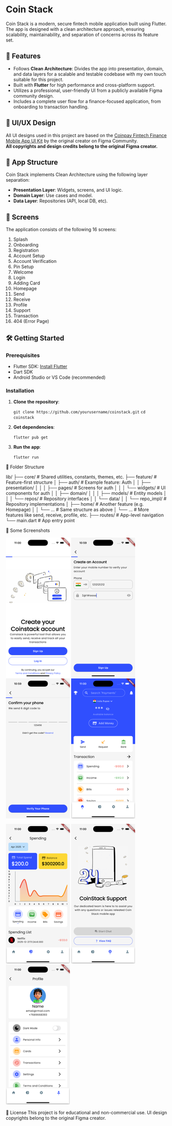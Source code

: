 # Coin Stack

Coin Stack is a modern, secure fintech mobile application built using Flutter. The app is designed with a clean architecture approach, ensuring scalability, maintainability, and separation of concerns across its feature set.

## 🚀 Features

- Follows **Clean Architecture**: Divides the app into presentation, domain, and data layers for a scalable and testable codebase with my own touch suitable for this project.
- Built with **Flutter** for high performance and cross-platform support.
- Utilizes a professional, user-friendly UI from a publicly available Figma community design.
- Includes a complete user flow for a finance-focused application, from onboarding to transaction handling.

## 📱 UI/UX Design

All UI designs used in this project are based on the [Coinpay Fintech Finance Mobile App UI Kit](https://www.figma.com/community/file/1195417779279692347/coinpay-fintech-finance-mobile-app-ui-kit-community) by the original creator on Figma Community.  
**All copyrights and design credits belong to the original Figma creator.**

## 🧱 App Structure

Coin Stack implements Clean Architecture using the following layer separation:

- **Presentation Layer**: Widgets, screens, and UI logic.
- **Domain Layer**: Use cases and model.
- **Data Layer**: Repositories (API, local DB, etc).

## 📄 Screens

The application consists of the following 16 screens:

1. Splash  
2. Onboarding  
3. Registration  
4. Account Setup  
5. Account Verification  
6. Pin Setup  
7. Welcome  
8. Login  
9. Adding Card  
10. Homepage  
11. Send  
12. Receive  
13. Profile  
14. Support  
15. Transaction  
16. 404 (Error Page)

## 🛠️ Getting Started

### Prerequisites

- Flutter SDK: [Install Flutter](https://flutter.dev/docs/get-started/install)
- Dart SDK
- Android Studio or VS Code (recommended)

### Installation

1. **Clone the repository**:

   `git clone https://github.com/yourusername/coinstack.git`
   `cd coinstack`

2. **Get dependencies**:
    
    `flutter pub get`

3. **Run the app**:

    `flutter run`

📂 Folder Structure

lib/
├── core/                      # Shared utilities, constants, themes, etc.
├── feature/                   # Feature-first structure
│   ├── auth/                  # Example feature: Auth
│   │   ├── presentation/
│   │   │   ├── pages/         # Screens for auth
│   │   │   └── widgets/       # UI components for auth
│   │   ├── domain/
│   │   │   ├── models/        # Entity models
│   │   │   └── repos/         # Repository interfaces
│   │   └── data/
│   │       └── repo_impl/     # Repository implementations
│   ├── home/                  # Another feature (e.g. Homepage)
│   │   └── ...                # Same structure as above
│   └── ...                    # More features like send, receive, profile, etc.
├── routes/                    # App-level navigation
└── main.dart                  # App entry point


📸 Some Screenshots

<p float="left">
<img src="screenshots/login.png" alt="Login" width="200"/>
<img src="screenshots/signup.png" alt="Signup" width="200"/>
<img src="screenshots/otp.png" alt="OTP" width="200"/>
<img src="screenshots/dashboard.png" alt="Dashboard" width="200"/>
</p>


<p float="left">
<img src="screenshots/history.png" alt="History" width="200"/>
<img src="screenshots/support.png" alt="Support" width="200"/>
<img src="screenshots/profile.png" alt="Profile" width="200"/>
</p>


<!-- ![Login](screenshots/login.png)
![Signup](screenshots/sighup.png)
![OTP](screenshots/otp.png)
![Dashboard](screenshots/dashboard.png)
![History](screenshots/history.png)
![Support](screenshots/support.png)
![Profile](screenshots/profile.png) -->


📜 License
This project is for educational and non-commercial use. UI design copyrights belong to the original Figma creator.